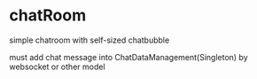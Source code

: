 # chatRoom
simple chatroom with self-sized chatbubble

must add chat message into ChatDataManagement(Singleton) by websocket or other model
